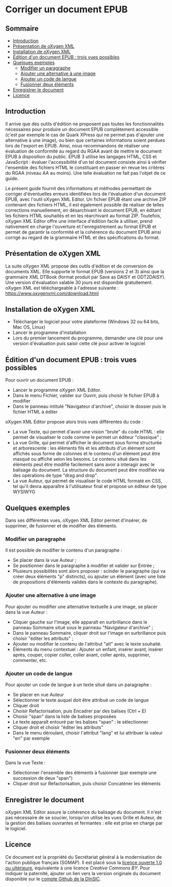 # Corriger un document EPUB

## Sommaire

<!-- MarkdownTOC depth="3" -->

- [Introduction](#introduction)
- [Présentation de oXygen XML](#pr%C3%A9sentation-de-oxygen-xml)
- [Installation de oXygen XML](#installation-de-oxygen-xml)
- [Édition d'un document EPUB&nbsp;: trois vues possibles](#%C3%89dition-dun-document-epubnbsp-trois-vues-possibles)
- [Quelques exemples](#quelques-exemples)
	- [Modifier un paragraphe](#modifier-un-paragraphe)
	- [Ajouter une alternative à une image](#ajouter-une-alternative-%C3%A0-une-image)
	- [Ajouter un code de langue](#ajouter-un-code-de-langue)
	- [Fusionner deux éléments](#fusionner-deux-%C3%A9l%C3%A9ments)
- [Enregistrer le document](#enregistrer-le-document)
- [Licence](#licence)

<!-- /MarkdownTOC -->


## Introduction

Il arrive que des outils d'édition ne proposent pas toutes les fonctionnalités nécessaires pour produire un document EPUB complètement accessible (c'est par exemple le cas de Quark XPress qui ne permet pas d'ajouter une alternative à une image), ou bien que certaines informations soient perdues lors de l'export en EPUB. Ainsi, nous recommandons de réaliser une évaluation de conformité au regard du RGAA avant de mettre le document EPUB à disposition du public. EPUB 3 utilise les langages HTML, CSS et JavaScript&nbsp;: évaluer l'accessibilité d'un tel document consiste ainsi à vérifier l'ensemble des fichiers HTML le constituant en passer en revue les critères du RGAA (niveau AA au moins). Une telle évaluation ne fait pas l'objet de ce guide.

Le présent guide fournit des informations et méthodes permettant de corriger d'éventuelles erreurs identifiées lors de l'évaluation d'un document EPUB, avec l'outil oXygen XML Editor. Un fichier EPUB étant une archive ZIP contenant des fichiers HTML, il est également possible de réaliser de telles corrections manuellement, en désarchivant le document EPUB, en éditant les fichiers HTML souhaités et en les réarchivant au format ZIP. Toutefois, oXygen XML Editor offre une interface d'édition facile à utiliser, prend nativement en charge l'ouverture et l'enregistrement au format EPUB et permet de garantir la conformité et la cohérence du document EPUB ainsi corrigé au regard de la grammaire HTML et des spécifications du format.

## Présentation de oXygen XML

La suite oXygen XML propose des outils d'édition et de conversion de documents XML. Elle supporte le format EPUB (versions 2 et 3) ainsi que la grammaire XML DTBook (format produit par Save as DAISY et ODT2DAISY). Une version d'évaluation valable 30 jours est disponible gratuitement. oXygen XML est téléchargeable à l'adresse suivante&nbsp;: <a href="https://www.oxygenxml.com/download.html">https://www.oxygenxml.com/download.html</a>

## Installation de oXygen XML

* Télécharger le logiciel pour votre plateforme (Windows 32 ou 64 bits, Mac OS, Linux)
* Lancer le programme d'installation
* Lors du premier lancement du programme, demander une clé pour une version d'évaluation puis saisir cette clé pour activer le logiciel

## Édition d'un document EPUB&nbsp;: trois vues possibles

Pour ouvrir un document EPUB :

* Lancer le programme oXygen XML Editor.
* Dans le menu Fichier, valider sur Ouvrir, puis choisir le fichier EPUB à modifier
* Dans le panneau intitulé "Navigateur d'archive", choisir le dossier puis le fichier HTML à éditer

oXygen XML Editor propose alors trois vues différentes du code&nbsp;:

* La vue Texte, qui permet d'avoir une vision "brute" du code HTML&nbsp;: elle permet de visualiser le code comme le permet un éditeur "classique"&nbsp;;
* La vue Grille, qui permet d'afficher le document sous forme structurée et arborescente&nbsp;: les éléments fils et les attributs d'un élément sont affichés sous forme de colonnes et le contenu d'un élément peut être masqué ou affiché selon les besoins. Le contenu situé dans les éléments peut être modifié facilement sans avoir à interagir avec le balisage du document. La structure du document peut être modifiée via des opérations de type <span lang="en">"drag and drop"</span>.
* La vue Auteur, qui permet de visualiser le code HTML formaté en CSS, tel qu'il devra apparaître à l'utilisateur final et propose un éditeur de type WYSIWYG

## Quelques exemples
Dans ses différentes vues, oXygen XML Editor permet d'insérer, de supprimer, de fusionner et de modifier des éléments.

### Modifier un paragraphe

Il est possible de modifier le contenu d'un paragraphe&nbsp;:

* Se placer dans la vue Auteur&nbsp;;
* Se positionner dans le paragraphe à modifier et valider sur Entrée&nbsp;;
* Plusieurs possibilités sont alors proposer&nbsp;: scinder le paragraphe (qui va créer deux éléments "p" distincts), ou ajouter un élément (avec une liste de propositions d'éléments valides dans le contexte du paragraphe).

### Ajouter une alternative à une image

Pour ajouter ou modifier une alternative textuelle à une image, se placer dans la vue Auteur&nbsp;:

* Cliquer gauche sur l'image, elle apparaît en surbrillance dans le panneau Sommaire situé sous le panneau "Navigateur d'archive"&nbsp;;
* Dans le panneau Sommaire, cliquer droit sur l'image en surbrillance puis choisir "éditer les attributs"&nbsp;;
* Ajouter ou modifier le contenu de l'attribut "alt" avec le texte souhaité.
* Éléments du menu contextuel : Ajouter un enfant, insérer avant, insérer après, couper, copier coller, coller avant, coller après, supprimer, commenter, etc.

### Ajouter un code de langue

Pour ajouter un code de langue à un texte situé dans un paragraphe&nbsp;:

* Se placer en vue Auteur
* Sélectionner le texte auquel doit être attribué un code de langue
* Cliquer droit
* Choisir Refactorisation, puis Encadrer par des balises (Ctrl + E)
* Choisir "span" dans la liste de balises proposées
* Le texte apparaît entouré par les balises "span"&nbsp;: le sélectionner
* Cliquer droit et choisir "éditer les attributs"
* Dans le menu déroulant, choisir l'attribut "lang" et lui attribuer la valeur "en" par exemple

### Fusionner deux éléments

Dans la vue Texte&nbsp;:

* Sélectionner l'ensemble des éléments à fusionner (par exemple une succession de deux "span")
* Cliquer droit sur Refactorisation, puis choisir Concaténer les éléments

## Enregistrer le document

oXygen XML Editor assure la cohérence du balisage du document. Il n'est pas nécessaire de se soucier, lorsqu'on utilise les vues Grille et Auteur, de la gestion des balises ouvrantes et fermantes&nbsp;: elle est prise en charge par le logiciel.

## Licence
Ce document est la propriété du Secrétariat général à la modernisation de l'action publique français (SGMAP). Il est placé sous la [licence ouverte 1.0 ou ultérieure](http://wiki.data.gouv.fr/wiki/Licence_Ouverte_/_Open_Licence), équivalente à une licence <i lang="en">Creative Commons BY</i>. Pour indiquer la paternité, ajouter un lien vers la version originale du document disponible sur le [compte <span lang="en">Github</span> de la DInSIC](https://github.com/DISIC).
